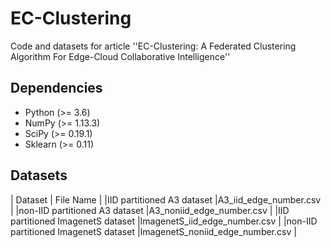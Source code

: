 # EC-Clustering
Code and datasets for article ''EC-Clustering: A Federated Clustering Algorithm For Edge-Cloud Collaborative Intelligence''
## Dependencies
- Python (>= 3.6)
- NumPy (>= 1.13.3)
- SciPy (>= 0.19.1)
- Sklearn (>= 0.11)
## Datasets

 | Dataset | File Name |
 |IID partitioned A3 dataset |A3_iid_edge_number.csv |
 |non-IID partitioned A3 dataset   |A3_noniid_edge_number.csv   |
 |IID partitioned ImagenetS dataset       |ImagenetS_iid_edge_number.csv      |
 |non-IID partitioned ImagenetS dataset   |ImagenetS_noniid_edge_number.csv   |
